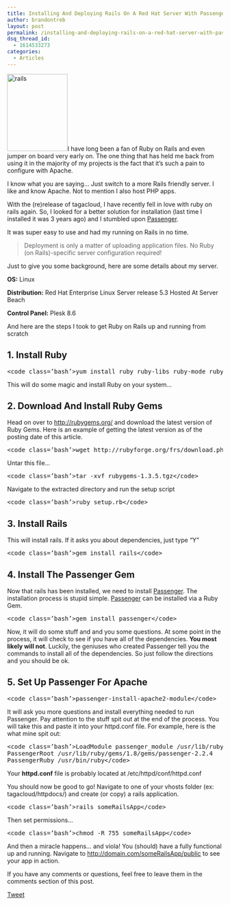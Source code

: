 ```yaml
---
title: Installing And Deploying Rails On A Red Hat Server With Passenger
author: brandontreb
layout: post
permalink: /installing-and-deploying-rails-on-a-red-hat-server-with-passenger
dsq_thread_id:
  - 1614533273
categories:
  - Articles
---
```

[<img class="alignleft size-medium wp-image-347" title="rails" src="http://brandontreb.com/wp-content/uploads/2009/07/rails1-391x500.png" alt="rails" width="141" height="180" />][1]I have long been a fan of Ruby on Rails and even jumper on board very early on. The one thing that has held me back from using it in the majority of my projects is the fact that it&#8217;s such a pain to configure with Apache.

I know what you are saying&#8230; Just switch to a more Rails friendly server. I like and know Apache. Not to mention I also host PHP apps.

With the (re)release of tagacloud, I have recently fell in love with ruby on rails again. So, I looked for a better solution for installation (last time I installed it was 3 years ago) and I stumbled upon [Passenger][2].

It was super easy to use and had my running on Rails in no time.

> Deployment is only a matter of uploading application files. No Ruby (on Rails)-specific server configuration required!

Just to give you some background, here are some details about my server.

**OS:** Linux

**Distribution:** Red Hat Enterprise Linux Server release 5.3 Hosted At Server Beach

**Control Panel:** Plesk 8.6

And here are the steps I took to get Ruby on Rails up and running from scratch

## 1. Install Ruby

<div>
  <pre>&lt;code class=’bash’>yum install ruby ruby-libs ruby-mode ruby-rdoc ruby-irb ruby-ri ruby-docs&lt;/code></pre>
</div>

This will do some magic and install Ruby on your system&#8230;

## 2. Download And Install Ruby Gems

Head on over to <http://rubygems.org/> and download the latest version of Ruby Gems. Here is an example of getting the latest version as of the posting date of this article.

<div>
  <pre>&lt;code class=’bash’>wget http://rubyforge.org/frs/download.php/60718/rubygems-1.3.5.tgz&lt;/code></pre>
</div>

Untar this file&#8230;

<div>
  <pre>&lt;code class=’bash’>tar -xvf rubygems-1.3.5.tgz&lt;/code></pre>
</div>

Navigate to the extracted directory and run the setup script

<div>
  <pre>&lt;code class=’bash’>ruby setup.rb&lt;/code></pre>
</div>

## 3. Install Rails

This will install rails. If it asks you about dependencies, just type &#8220;Y&#8221;

<div>
  <pre>&lt;code class=’bash’>gem install rails&lt;/code></pre>
</div>

## 4. Install The Passenger Gem

Now that rails has been installed, we need to install [Passenger][2]. The installation process is stupid simple. [Passenger][2] can be installed via a Ruby Gem.

<div>
  <pre>&lt;code class=’bash’>gem install passenger&lt;/code></pre>
</div>

Now, it will do some stuff and and you some questions. At some point in the process, it will check to see if you have all of the dependencies. **You most likely will not**. Luckily, the geniuses who created Passenger tell you the commands to install all of the dependencies. So just follow the directions and you should be ok.

## 5. Set Up Passenger For Apache

<div>
  <pre>&lt;code class=’bash’>passenger-install-apache2-module&lt;/code></pre>
</div>

It will ask you more questions and install everything needed to run Passenger. Pay attention to the stuff spit out at the end of the process. You will take this and paste it into your httpd.conf file. For example, here is the what mine spit out:

<div>
  <pre>&lt;code class=’bash’>LoadModule passenger_module /usr/lib/ruby/gems/1.8/gems/passenger-2.2.4/ext/apache2/mod_passenger.so
PassengerRoot /usr/lib/ruby/gems/1.8/gems/passenger-2.2.4
PassengerRuby /usr/bin/ruby&lt;/code></pre>
</div>

Your **httpd.conf** file is probably located at /etc/httpd/conf/httpd.conf

You should now be good to go! Navigate to one of your vhosts folder (ex: tagacloud/httpdocs/) and create (or copy) a rails application.

<div>
  <pre>&lt;code class=’bash’>rails someRailsApp&lt;/code></pre>
</div>

Then set permissions&#8230;

<div>
  <pre>&lt;code class=’bash’>chmod -R 755 someRailsApp&lt;/code></pre>
</div>

And then a miracle happens&#8230; and viola! You (should) have a fully functional up and running. Navigate to http://domain.com/someRailsApp/public to see your app in action.

If you have any comments or questions, feel free to leave them in the comments section of this post.

<div style="">
  <a href="http://twitter.com/share" class="twitter-share-button" data-count="horizontal" data-text="Installing And Deploying Rails On A Red Hat Server With Passenger" data-url="http://brandontreb.com/installing-and-deploying-rails-on-a-red-hat-server-with-passenger"  data-via="brandontreb" data-related="brandontreb:">Tweet</a>
</div>

 [1]: http://brandontreb.com/wp-content/uploads/2009/07/rails1.png
 [2]: http://www.modrails.com/